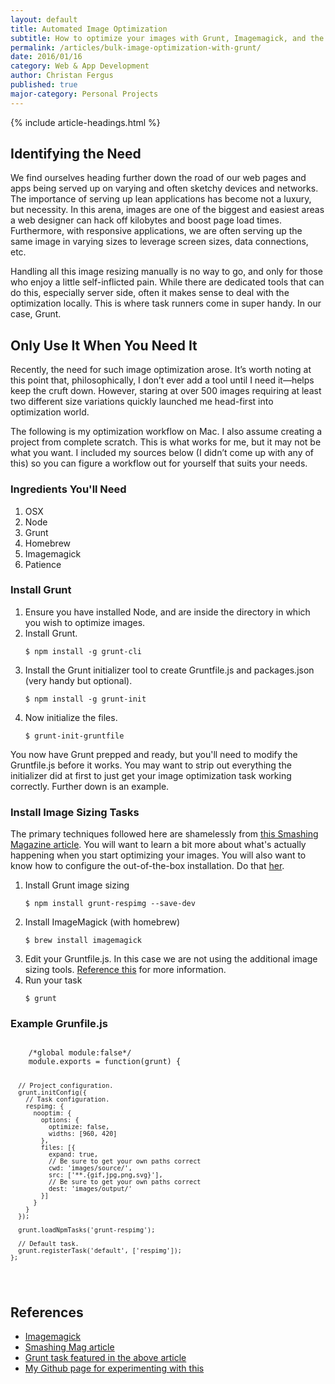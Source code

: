 ```yaml
---
layout: default
title: Automated Image Optimization
subtitle: How to optimize your images with Grunt, Imagemagick, and the command line on OSX.
permalink: /articles/bulk-image-optimization-with-grunt/
date: 2016/01/16
category: Web & App Development
author: Christan Fergus
published: true
major-category: Personal Projects
---
```

<div class="container article">
    {% include article-headings.html %}
    <div class="item-a4">
        <h2>Identifying the Need</h2>
    </div>
    <div class="item-a5">
        <p>We find ourselves heading further down the road of our web pages and apps being served up on varying and often sketchy devices and networks. The importance of serving up lean applications has become not a luxury, but necessity. In this arena, images are one of the biggest and easiest areas a web designer can hack off kilobytes and boost page load times. Furthermore, with responsive applications, we are often serving up the same image in varying sizes to leverage screen sizes, data connections, etc.</p>
        <p>Handling all this image resizing manually is no way to go, and only for those who enjoy a little self-inflicted pain. While there are dedicated tools that can do this, especially server side, often it makes sense to deal with the optimization locally. This is where task runners come in super handy. In our case, Grunt.</p>
    </div>
    <div class="item-a6">
        <h2>Only Use It When You Need It</h2>
    </div>
    <div class="item-a7">
        <p>Recently, the need for such image optimization arose. It’s worth noting at this point that, philosophically, I don’t ever add a tool until I need it&mdash;helps keep the cruft down. However, staring at over 500 images requiring at least two different size variations quickly launched me head-first into optimization world.</p>
        <p>The following is my optimization workflow on Mac. I also assume creating a project from complete scratch. This is what works for me, but it may not be what you want. I included my sources below (I didn’t come up with any of this) so you can figure a workflow out for yourself that suits your needs.</p>
        <h3>Ingredients You'll Need</h3>
        <ol>
            <li>OSX</li>
            <li>Node</li>
            <li>Grunt</li>
            <li>Homebrew</li>
            <li>Imagemagick</li>
            <li>Patience</li>
        </ol>
        <h3>Install Grunt</h3>
        <ol>
            <li>Ensure you have installed Node, and are inside the directory in which you wish to optimize images.</li>
            <li>Install Grunt.
                <pre><code><span class="prompt">$</span> <span>npm install -g grunt-cli</span></code></pre>
            </li>
            <li>Install the Grunt initializer tool to create Gruntfile.js and packages.json (very handy but optional).
                <pre><code><span class="prompt">$</span> <span>npm install -g grunt-init</span></code></pre>
            </li>
            <li>Now initialize the files.
                <pre><code><span class="prompt">$</span> <span>grunt-init-gruntfile</span></code></pre>
            </li>
        </ol>
        <p>You now have Grunt prepped and ready, but you'll need to modify the Gruntfile.js before it works. You may want to strip out everything the initializer did at first to just get your image optimization task working correctly. Further down is an example.</p>
        <h3>Install Image Sizing Tasks</h3>
        <p>The primary techniques followed here are shamelessly from <a href="https://www.smashingmagazine.com/2015/06/efficient-image-resizing-with-imagemagick">this Smashing Magazine article</a>. You will want to learn a bit more about what's actually happening when you start optimizing your images. You will also want to know how to configure the out-of-the-box installation. Do that <a href="https://github.com/nwtn/grunt-respimg">her</a>.</p>
        <ol>
            <li>Install Grunt image sizing
                <pre><code><span class="prompt">$</span> <span>npm install grunt-respimg --save-dev</span></code></pre>
            </li>
            <li>Install ImageMagick (with homebrew)
                <pre><code><span class="prompt">$</span> <span>brew install imagemagick</span></code></pre>
            </li>
            <li>Edit your Gruntfile.js. In this case we are not using the additional image sizing tools. <a href="https://github.com/nwtn/grunt-respimg">Reference this</a> for more information.</li>
            <li>Run your task
                <pre><code><span class="prompt">$</span> <span>grunt</span></code></pre>
            </li>
        </ol>
        <h3>Example Grunfile.js</h3>
        <pre><code>
	/*global module:false*/
	module.exports = function(grunt) {

	  // Project configuration.
	  grunt.initConfig({
	    // Task configuration.
	    respimg: {
	      nooptim: {
	        options: {
	          optimize: false,
	          widths: [960, 420]
	        },
	        files: [{
	          expand: true,
	          // Be sure to get your own paths correct
	          cwd: 'images/source/',
	          src: ['**.{gif,jpg,png,svg}'],
	          // Be sure to get your own paths correct
	          dest: 'images/output/'
	        }]
	      }
	    }
	  });

	  grunt.loadNpmTasks('grunt-respimg'); 

	  // Default task.
	  grunt.registerTask('default', ['respimg']);
	};
</code></pre>
    </div>
    <div class="item-a8">
        <h2>References</h2>
    </div>
    <div class="item-a9">
        <ul>
            <li><a href="http://www.imagemagick.org/script/index.php">Imagemagick</a></li>
            <li><a href="https://www.smashingmagazine.com/2015/06/efficient-image-resizing-with-imagemagick">Smashing Mag article</a></li>
            <li><a href="https://github.com/nwtn/grunt-respimg">Grunt task featured in the above article</a></li>
            <li><a href="https://github.com/fergd/ImageResize">My Github page for experimenting with this</a></li>
        </ul>
    </div>
</div>